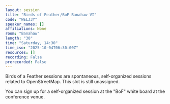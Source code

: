 ```yaml
---
layout: session
title: "Birds of Feather/BoF Banahaw VI"
code: "WELJ3Y"
speaker_names: []
affiliations: None
room: "Banahaw"
length: "30"
time: "Saturday, 14:30"
time_iso: "2025-10-04T06:30:00Z"
resources: []
recording: False
prerecorded: False
---
```


Birds of a Feather sessions are spontaneous, self-organized sessions related to OpenStreetMap. This slot is still unassigned.

You can sign up for a self-organized session at the &#34;BoF&#34; white board at the conference venue.


